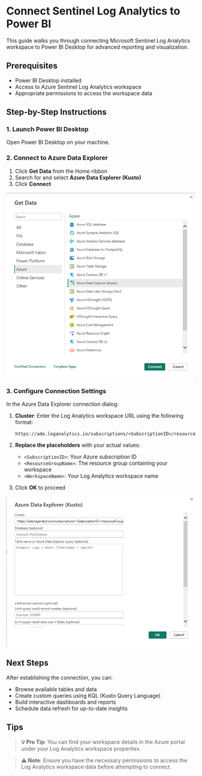# Connect Sentinel Log Analytics to Power BI

This guide walks you through connecting Microsoft Sentinel Log Analytics workspace to Power BI Desktop for advanced reporting and visualization.

## Prerequisites

- Power BI Desktop installed
- Access to Azure Sentinel Log Analytics workspace
- Appropriate permissions to access the workspace data

## Step-by-Step Instructions

### 1. Launch Power BI Desktop
Open Power BI Desktop on your machine.

### 2. Connect to Azure Data Explorer
1. Click **Get Data** from the Home ribbon
2. Search for and select **Azure Data Explorer (Kusto)**
3. Click **Connect**

![Azure Data Explorer Selection](image-1.png)

### 3. Configure Connection Settings
In the Azure Data Explorer connection dialog:

1. **Cluster**: Enter the Log Analytics workspace URL using the following format:
   ```
   https://ade.loganalytics.io/subscriptions/<SubscriptionID>/resourceGroups/<ResourceGroupName>/providers/Microsoft.OperationalInsights/workspaces/<WorkspaceName>
   ```

2. **Replace the placeholders** with your actual values:
   - `<SubscriptionID>`: Your Azure subscription ID
   - `<ResourceGroupName>`: The resource group containing your workspace
   - `<WorkspaceName>`: Your Log Analytics workspace name

3. Click **OK** to proceed

![Connection Configuration](image-2.png)

## Next Steps

After establishing the connection, you can:
- Browse available tables and data
- Create custom queries using KQL (Kusto Query Language)
- Build interactive dashboards and reports
- Schedule data refresh for up-to-date insights

## Tips

> **💡 Pro Tip**: You can find your workspace details in the Azure portal under your Log Analytics workspace properties.

> **⚠️ Note**: Ensure you have the necessary permissions to access the Log Analytics workspace data before attempting to connect.
